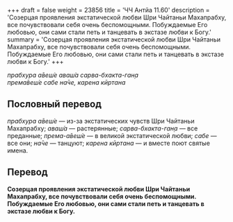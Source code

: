 +++
draft = false
weight = 23856
title = 'ЧЧ Антйа 11.60'
description = 'Созерцая проявления экстатической любви Шри Чайтаньи Махапрабху, все почувствовали себя очень беспомощными. Побуждаемые Его любовью, они сами стали петь и танцевать в экстазе любви к Богу.'
summary = 'Созерцая проявления экстатической любви Шри Чайтаньи Махапрабху, все почувствовали себя очень беспомощными. Побуждаемые Его любовью, они сами стали петь и танцевать в экстазе любви к Богу.'
+++

_прабхура а̄веш́е аваш́а сарва-бхакта-ган̣а  
према̄веш́е сабе на̄че, карена кӣртана_

## Пословный перевод

_прабхура_ _а̄веш́е_ — из-за экстатических чувств Шри Чайтаньи Махапрабху; _аваш́а_ — растерянные; _сарва_\-_бхакта_\-_ган̣а_ — все преданные; _према_\-_а̄веш́е_ — в великой экстатической любви; _сабе_ — все они; _на̄че_ — танцуют; _карена_ _кӣртана_ — и вместе поют святые имена.

## Перевод

**Созерцая проявления экстатической любви Шри Чайтаньи Махапрабху, все почувствовали себя очень беспомощными. Побуждаемые Его любовью, они сами стали петь и танцевать в экстазе любви к Богу.**
